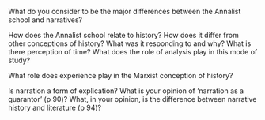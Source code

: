 What do you consider to be the major differences between the Annalist school and narratives? 

How does the Annalist school relate to history? How does it differ from other conceptions of history? What was it responding to and why? What is there perception of time? What does the role of analysis play in this mode of study?

What role does experience play in the Marxist conception of history?

Is narration a form of explication? What is your opinion of ‘narration as a guarantor’ (p 90)? What, in your opinion, is the difference between narrative history and literature (p 94)?
